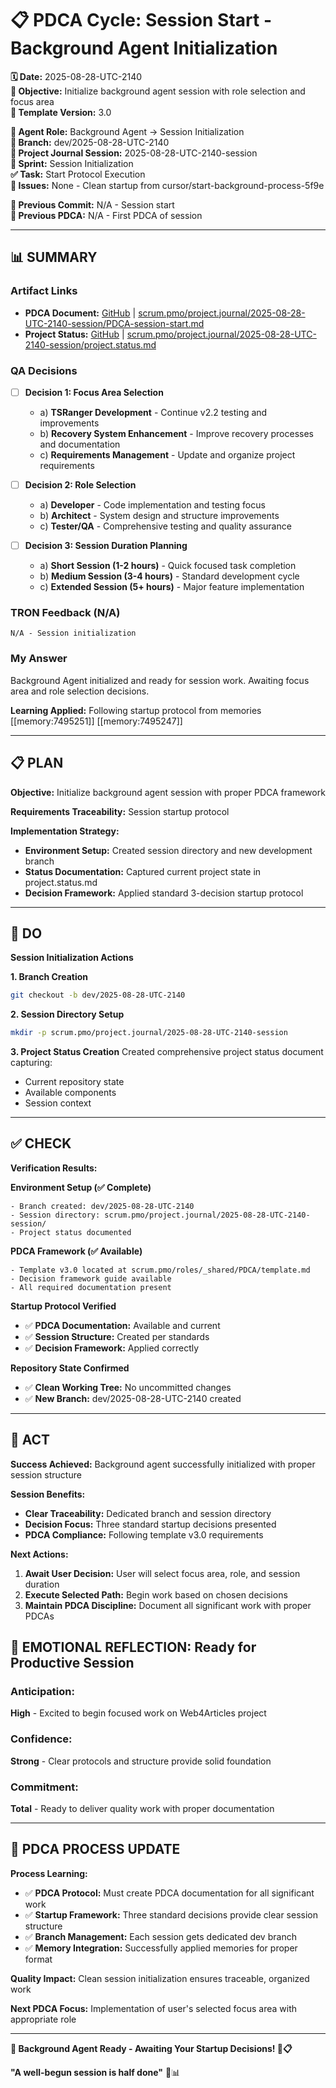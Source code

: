 # 📋 **PDCA Cycle: Session Start - Background Agent Initialization**

**🗓️ Date:** 2025-08-28-UTC-2140  
**🎯 Objective:** Initialize background agent session with role selection and focus area  
**🎯 Template Version:** 3.0  

**👤 Agent Role:** Background Agent → Session Initialization  
**👤 Branch:** dev/2025-08-28-UTC-2140  
**🎯 Project Journal Session:** 2025-08-28-UTC-2140-session  
**🎯 Sprint:** Session Initialization  
**✅ Task:** Start Protocol Execution  
**🚨 Issues:** None - Clean startup from cursor/start-background-process-5f9e  

**📎 Previous Commit:** N/A - Session start  
**🔗 Previous PDCA:** N/A - First PDCA of session

---

## **📊 SUMMARY**

### **Artifact Links**
- **PDCA Document:** [GitHub](https://github.com/TRONalysis/Web4Articles/blob/dev/2025-08-28-UTC-2140/scrum.pmo/project.journal/2025-08-28-UTC-2140-session/PDCA-session-start.md) | [scrum.pmo/project.journal/2025-08-28-UTC-2140-session/PDCA-session-start.md](scrum.pmo/project.journal/2025-08-28-UTC-2140-session/PDCA-session-start.md)
- **Project Status:** [GitHub](https://github.com/TRONalysis/Web4Articles/blob/dev/2025-08-28-UTC-2140/scrum.pmo/project.journal/2025-08-28-UTC-2140-session/project.status.md) | [scrum.pmo/project.journal/2025-08-28-UTC-2140-session/project.status.md](scrum.pmo/project.journal/2025-08-28-UTC-2140-session/project.status.md)

### **QA Decisions**
- [ ] **Decision 1: Focus Area Selection**
  - a) **TSRanger Development** - Continue v2.2 testing and improvements
  - b) **Recovery System Enhancement** - Improve recovery processes and documentation
  - c) **Requirements Management** - Update and organize project requirements

- [ ] **Decision 2: Role Selection**
  - a) **Developer** - Code implementation and testing focus
  - b) **Architect** - System design and structure improvements
  - c) **Tester/QA** - Comprehensive testing and quality assurance

- [ ] **Decision 3: Session Duration Planning**
  - a) **Short Session (1-2 hours)** - Quick focused task completion
  - b) **Medium Session (3-4 hours)** - Standard development cycle
  - c) **Extended Session (5+ hours)** - Major feature implementation

### **TRON Feedback (N/A)**
```quote
N/A - Session initialization
```

### **My Answer**
Background Agent initialized and ready for session work. Awaiting focus area and role selection decisions.

**Learning Applied:** Following startup protocol from memories [[memory:7495251]] [[memory:7495247]]

---

## **📋 PLAN**

**Objective:** Initialize background agent session with proper PDCA framework

**Requirements Traceability:** Session startup protocol

**Implementation Strategy:**
- **Environment Setup:** Created session directory and new development branch
- **Status Documentation:** Captured current project state in project.status.md
- **Decision Framework:** Applied standard 3-decision startup protocol

---

## **🔧 DO**

**Session Initialization Actions**

**1. Branch Creation**
```bash
git checkout -b dev/2025-08-28-UTC-2140
```

**2. Session Directory Setup**
```bash
mkdir -p scrum.pmo/project.journal/2025-08-28-UTC-2140-session
```

**3. Project Status Creation**
Created comprehensive project status document capturing:
- Current repository state
- Available components
- Session context

---

## **✅ CHECK**

**Verification Results:**

**Environment Setup (✅ Complete)**
```
- Branch created: dev/2025-08-28-UTC-2140
- Session directory: scrum.pmo/project.journal/2025-08-28-UTC-2140-session/
- Project status documented
```

**PDCA Framework (✅ Available)**
```
- Template v3.0 located at scrum.pmo/roles/_shared/PDCA/template.md
- Decision framework guide available
- All required documentation present
```

**Startup Protocol Verified**
- ✅ **PDCA Documentation:** Available and current
- ✅ **Session Structure:** Created per standards
- ✅ **Decision Framework:** Applied correctly

**Repository State Confirmed**
- ✅ **Clean Working Tree:** No uncommitted changes
- ✅ **New Branch:** dev/2025-08-28-UTC-2140 created

---

## **🎯 ACT**

**Success Achieved:** Background agent successfully initialized with proper session structure

**Session Benefits:**
- **Clear Traceability:** Dedicated branch and session directory
- **Decision Focus:** Three standard startup decisions presented
- **PDCA Compliance:** Following template v3.0 requirements

**Next Actions:**
1. **Await User Decision:** User will select focus area, role, and session duration
2. **Execute Selected Path:** Begin work based on chosen decisions
3. **Maintain PDCA Discipline:** Document all significant work with proper PDCAs

## **💫 EMOTIONAL REFLECTION: Ready for Productive Session**

### **Anticipation:**
**High** - Excited to begin focused work on Web4Articles project

### **Confidence:**
**Strong** - Clear protocols and structure provide solid foundation

### **Commitment:**
**Total** - Ready to deliver quality work with proper documentation

---
## **🎯 PDCA PROCESS UPDATE**

**Process Learning:**
- ✅ **PDCA Protocol:** Must create PDCA documentation for all significant work
- ✅ **Startup Framework:** Three standard decisions provide clear session structure
- ✅ **Branch Management:** Each session gets dedicated dev branch
- ✅ **Memory Integration:** Successfully applied memories for proper format

**Quality Impact:** Clean session initialization ensures traceable, organized work

**Next PDCA Focus:** Implementation of user's selected focus area with appropriate role

---

**🎯 Background Agent Ready - Awaiting Your Startup Decisions! 🚀📋**

**"A well-begun session is half done"** 🔧📊